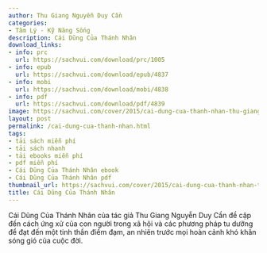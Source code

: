 ```yaml
---
author: Thu Giang Nguyễn Duy Cần
categories:
- Tâm Lý - Kỹ Năng Sống
description: Cái Dũng Của Thánh Nhân
download_links:
- info: prc
  url: https://sachvui.com/download/prc/1005
- info: epub
  url: https://sachvui.com/download/epub/4837
- info: mobi
  url: https://sachvui.com/download/mobi/4838
- info: pdf
  url: https://sachvui.com/download/pdf/4839
image: https://sachvui.com/cover/2015/cai-dung-cua-thanh-nhan-thu-giang-nguyen-duy-can.jpg
layout: post
permalink: /cai-dung-cua-thanh-nhan.html
tags:
- tải sách miễn phí
- tải sách nhanh
- tải ebooks miễn phí
- pdf miễn phí
- Cái Dũng Của Thánh Nhân ebook
- Cái Dũng Của Thánh Nhân pdf
thumbnail_url: https://sachvui.com/cover/2015/cai-dung-cua-thanh-nhan-thu-giang-nguyen-duy-can.jpg
title: Cái Dũng Của Thánh Nhân
---
```


 <div class="item-desc text-justify"> <p>Cái Dũng Của Thánh Nhân của tác giả Thu Giang Nguyễn Duy Cần đề cập đến cách ứng xử của con người trong xã hội và các phương pháp tu dưỡng để đạt đến một tinh thần điềm đạm, an nhiên trước mọi hoàn cảnh khó khăn sóng gió của cuộc đời.</p> </div>
